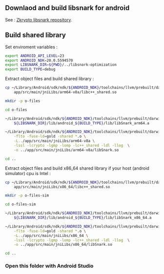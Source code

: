 

## Downlaod and build libsnark for android
See : [Zkrypto libsnark repository](https://github.com/snp-labs/libsnark-optimization).


## Build shared library

Set enviroment variables :

```bash
export ANDROID_API_LEVEL=23
export ANDROID_NDK=20.0.5594570
export LIBSNARK_DIR=${PWD}/../libsnark-optimization
export BUILD_TYPE=debug
```

Extract object files and build shared library :

```bash
cp ~/Library/Android/sdk/ndk/${ANDROID_NDK}/toolchains/llvm/prebuilt/darwin-x86_64/sysroot/usr/lib/aarch64-linux-android/libc++_shared.so \
    app/src/main/jniLibs/arm64-v8a/libc++_shared.so

mkdir -p o-files 

cd o-files

~/Library/Android/sdk/ndk/${ANDROID_NDK}/toolchains/llvm/prebuilt/darwin-x86_64/bin/aarch64-linux-android-ar -x \
    ${LIBSNARK_DIR}/lib/android_${BUILD_TYPE}/lib/libSnark_arm64.a 

~/Library/Android/sdk/ndk/${ANDROID_NDK}/toolchains/llvm/prebuilt/darwin-x86_64/bin/aarch64-linux-android${ANDROID_API_LEVEL}-clang++ \
    -flto -fuse-ld=gold -shared *.o \
    -L../app/src/main/jniLibs/arm64-v8a \
    -lssl -lcrypto -lgmp -lomp -lc++_shared -ldl -llog  \
    -o ../app/src/main/jniLibs/arm64-v8a/libSnark.so

cd ..   

```


Extract object files and build x86_64 shared library if your host (android simulator) cpu is Intel :

```bash
cp ~/Library/Android/sdk/ndk/${ANDROID_NDK}/toolchains/llvm/prebuilt/darwin-x86_64/sysroot/usr/lib/x86_64-linux-android/libc++_shared.so \
    app/src/main/jniLibs/x86_64/libc++_shared.so

mkdir -p o-files-sim 

cd o-files-sim

~/Library/Android/sdk/ndk/${ANDROID_NDK}/toolchains/llvm/prebuilt/darwin-x86_64/bin/x86_64-linux-android-ar -x \
    ${LIBSNARK_DIR}/lib/android_${BUILD_TYPE}/lib/libSnark_x86_64.a 

~/Library/Android/sdk/ndk/${ANDROID_NDK}/toolchains/llvm/prebuilt/darwin-x86_64/bin/x86_64-linux-android${ANDROID_API_LEVEL}-clang++ \
    -flto -fuse-ld=gold -shared *.o \
    -L../app/src/main/jniLibs/x86_64 \
    -lssl -lcrypto -lgmp -lomp -lc++_shared -ldl -llog  \
    -o ../app/src/main/jniLibs/x86_64/libSnark.so

cd ..

```


### Open this folder with Android Studio
